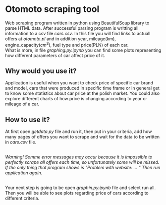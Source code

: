 # Otomoto scraping tool
Web scraping program written in python using BeautifulSoup library to parse HTML data. After successful parsing program is writting all information to a csv file *cars.csv*. In this file you will find links to actuall offers at *otomoto.pl* and in addition year, mileage(km), engine_capacity(${cm}^{3}$), fuel type and price(PLN) of each car. <br>
What is more, in file *graphing.py.ipynb* you can find some plots representing how different parameters of car affect price of it. 
<br>

## Why would you use it?
Application is useful when you want to check price of specific car brand and model, cars that were produced in specific time frame or in general get to know some statistics about car price at the polish market.
You could also explore different charts of how price is changing according to year or mileage of a car.

## How to use it?
At first open *getdata.py* file and run it, then put in your criteria, add how many pages of offers you want to scrape and wait for the data to be written in *cars.csv* file.
<br> <br>

*Warning! Somme error messages may occur because it is impossible to perfectly scrape all offers each time, so unfortunately some will be missed. If the only thing that program shows is "Problem with website: ... " Then run application again.* <br> <br>

Your next step is going to be open *graphin.py.ipynb* file and select run all. Then you will be able to see plots regarding price of cars according to different criteria.
